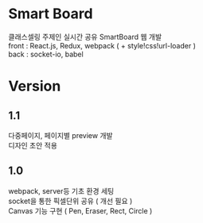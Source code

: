 # Smart Board

클래스셀링 주제인 실시간 공유 SmartBoard 웹 개발 <br />
front : React.js, Redux, webpack ( + style!css!url-loader ) <br />
back : socket-io, babel <br />

# Version

## 1.1
다중페이지, 페이지별 preview 개발 <br />
디자인 초안 적용 <br />

## 1.0
webpack, server등 기초 환경 세팅 <br />
socket을 통한 픽셀단위 공유 ( 개선 필요 ) <br />
Canvas 기능 구현 ( Pen, Eraser, Rect, Circle ) <br />
